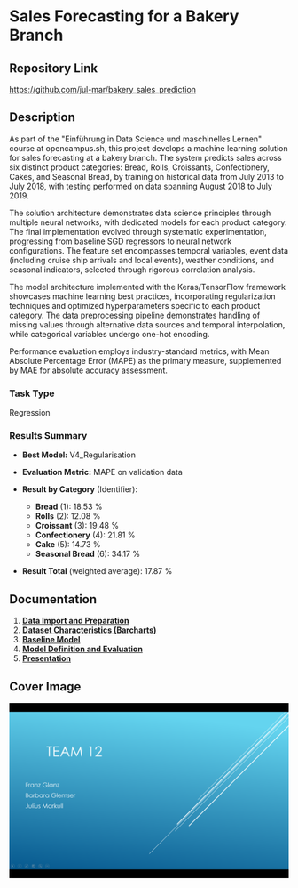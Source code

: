 # Sales Forecasting for a Bakery Branch

## Repository Link

https://github.com/jul-mar/bakery_sales_prediction

## Description

As part of the "Einführung in Data Science und maschinelles Lernen" course at opencampus.sh, this project develops a machine learning solution for sales forecasting at a bakery branch. The system predicts sales across six distinct product categories: Bread, Rolls, Croissants, Confectionery, Cakes, and Seasonal Bread, by training on historical data from July 2013 to July 2018, with testing performed on data spanning August 2018 to July 2019.

The solution architecture demonstrates data science principles through multiple neural networks, with dedicated models for each product category. The final implementation evolved through systematic experimentation, progressing from baseline SGD regressors to neural network configurations. The feature set encompasses temporal variables, event data (including cruise ship arrivals and local events), weather conditions, and seasonal indicators, selected through rigorous correlation analysis.

The model architecture implemented with the Keras/TensorFlow framework showcases machine learning best practices, incorporating regularization techniques and optimized hyperparameters specific to each product category. The data preprocessing pipeline demonstrates handling of missing values through alternative data sources and temporal interpolation, while categorical variables undergo one-hot encoding.

Performance evaluation employs industry-standard metrics, with Mean Absolute Percentage Error (MAPE) as the primary measure, supplemented by MAE for absolute accuracy assessment. 

### Task Type

Regression

### Results Summary

-   **Best Model:** V4_Regularisation
-   **Evaluation Metric:** MAPE on validation data

-   **Result by Category** (Identifier):
    -   **Bread** (1): 18.53 %
    -   **Rolls** (2): 12.08 %
    -   **Croissant** (3): 19.48 %
    -   **Confectionery** (4): 21.81 %
    -   **Cake** (5): 14.73 %
    -   **Seasonal Bread** (6): 34.17 %

-   **Result Total** (weighted average): 17.87 %

## Documentation

1.  [**Data Import and Preparation**](0_DataPreparation/README.md)
3.  [**Dataset Characteristics (Barcharts)**](1_DatasetCharacteristics/README.md)
4.  [**Baseline Model**](2_BaselineModel/README.md)
5.  [**Model Definition and Evaluation**](3_Model/README.md)
6.  [**Presentation**](4_Presentation/README.md)

## Cover Image

![](CoverImage/cover_image.png)
